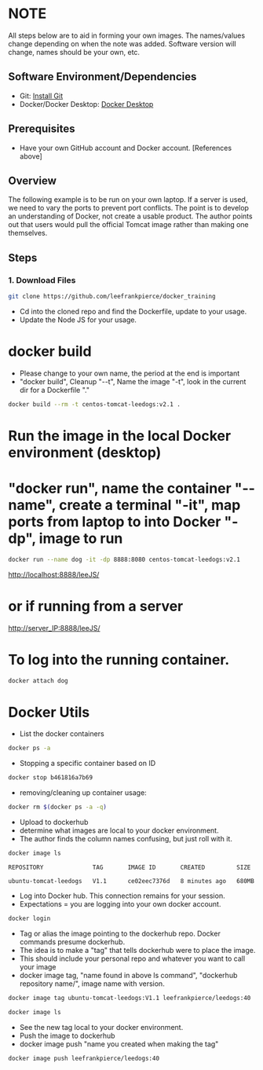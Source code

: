 # NOTE
All steps below are to aid in forming your own images. The names/values change depending on when the note was added. Software version will change, names should be your own, etc.

## Software Environment/Dependencies
- Git: [Install Git](https://github.com/git-guides/install-git)
- Docker/Docker Desktop: [Docker Desktop](https://www.docker.com/products/docker-desktop/)

## Prerequisites
- Have your own GitHub account and Docker account. [References above]

## Overview
The following example is to be run on your own laptop. If a server is used, we need to vary the ports to prevent port conflicts. The point is to develop an understanding of Docker, not create a usable product. The author points out that users would pull the official Tomcat image rather than making one themselves.

## Steps

### 1. Download Files
```bash
git clone https://github.com/leefrankpierce/docker_training
```

- Cd into the cloned repo and find the Dockerfile, update to your usage. 
- Update the Node JS for your usage.

# docker build
- Please change to your own name, the period at the end is important
- "docker build", Cleanup "--t", Name the image "-t", look in the current dir for a Dockerfile "."

```bash
docker build --rm -t centos-tomcat-leedogs:v2.1 . 
```

# Run the image in the local Docker environment (desktop) 
# "docker run", name the container "--name", create a terminal "-it", map ports from laptop to into Docker "-dp", image to run

```bash
docker run --name dog -it -dp 8888:8080 centos-tomcat-leedogs:v2.1  
```

[http://localhost:8888/leeJS/](http://localhost:8888/leeJS/)
# or if running from a server
[http://server_IP:8888/leeJS/](http://server_IP:8888/leeJS/)

# To log into the running container.
```bash
docker attach dog
```

# Docker Utils

- List the docker containers
```bash
docker ps -a
```

- Stopping a specific container based on ID
```bash
docker stop b461816a7b69
```

- removing/cleaning up container usage:
```bash
docker rm $(docker ps -a -q)
```

- Upload to dockerhub
- determine what images are local to your docker environment.
- The author finds the column names confusing, but just roll with it.

```bash
docker image ls
```
```
REPOSITORY              TAG       IMAGE ID       CREATED         SIZE

ubuntu-tomcat-leedogs   V1.1      ce02eec7376d   8 minutes ago   680MB
```

- Log into Docker hub. This connection remains for your session.
- Expectations = you are logging into your own docker account.
```bash
docker login 
```

- Tag or alias the image pointing to the dockerhub repo. Docker commands presume dockerhub. 
- The idea is to make a "tag" that tells dockerhub were to place the image.
- This should include your personal repo and whatever you want to call your image
- docker image tag, "name found in above ls command", "dockerhub repository name/", image name with version. 

```bash
docker image tag ubuntu-tomcat-leedogs:V1.1 leefrankpierce/leedogs:40
```
```bash
docker image ls
```

- See the new tag local to your docker environment.
- Push the image to dockerhub
- docker image push "name you created when making the tag"

```bash
docker image push leefrankpierce/leedogs:40
```

